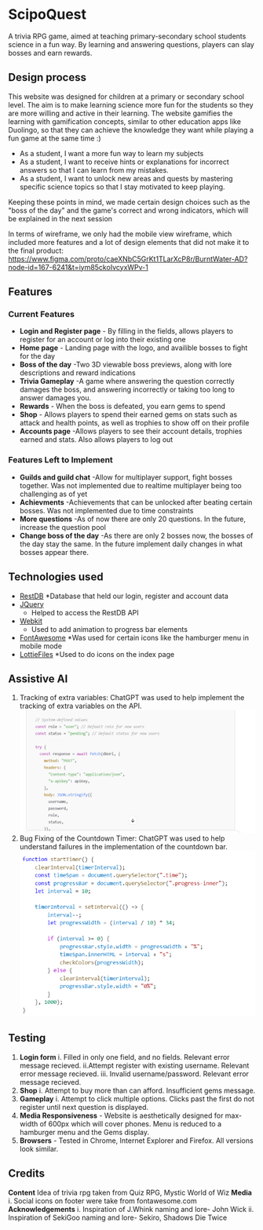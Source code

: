 # ScipoQuest
A trivia RPG game, aimed at teaching primary-secondary school students science in a fun way. By learning and answering questions, players can slay bosses and earn rewards.

## Design process
This website was designed for children at a primary or secondary school level. The aim is to make learning science more fun for the students so they are more willing and active in their learning. The website gamifies the learning with gamification concepts, similar to other education apps like Duolingo, so that they can achieve the knowledge they want while playing a fun game at the same time :)

* As a student, I want a more fun way to learn my subjects
* As a student, I want to receive hints or explanations for incorrect answers so that I can learn from my mistakes.
* As a student, I want to unlock new areas and quests by mastering specific science topics so that I stay motivated to keep playing.

Keeping these points in mind, we made certain design choices such as the "boss of the day" and the game's correct and wrong indicators, which will be explained in the next session

In terms of wireframe, we only had the mobile view wireframe, which included more features and a lot of design elements that did not make it to the final product:
https://www.figma.com/proto/caeXNbC5GrKt1TLarXcP8r/BurntWater-AD?node-id=167-6241&t=iym85ckoIvcyxWPv-1

## Features
### Current Features
- **Login and Register page** - By filling in the fields, allows players to register for an account or log into their existing one
- **Home page** - Landing page with the logo, and availible bosses to fight for the day
- **Boss of the day** -Two 3D viewable boss previews, along with lore descriptions and reward indications
- **Trivia Gameplay** -A game where answering the question correctly damages the boss, and answering incorrectly or taking too long to answer damages you.
- **Rewards** - When the boss is defeated, you earn gems to spend
- **Shop** - Allows players to spend their earned gems on stats such as attack and health points, as well as trophies to show off on their profile
- **Accounts page** -Allows players to see their account details, trophies earned and stats. Also allows players to log out

### Features Left to Implement
- **Guilds and guild chat** -Allow for multiplayer support, fight bosses together. Was not implemented due to realtime multiplayer being too challenging as of yet
- **Achievments** -Achievements that can be unlocked after beating certain bosses. Was not implemented due to time constraints
- **More questions** -As of now there are only 20 questions. In the future, increase the question pool
- **Change boss of the day** -As there are only 2 bosses now, the bosses of the day stay the same. In the future implement daily changes in what bosses appear there.

## Technologies used
- [RestDB](https://restdb.io/)
  *Database that held our login, register and account data
- [JQuery](https://jquery.com/)
  * Helped to access the RestDB API
- [Webkit](https://webkit.org/)
  * Used to add animation to progress bar elements
- [FontAwesome](https://fontawesome.com/v4/get-started/)
  *Was used for certain icons like the hamburger menu in mobile mode
- [LottieFiles](https://lottiefiles.com/)
  *Used to do icons on the index page

## Assistive AI
1. Tracking of extra variables: ChatGPT was used to help implement the tracking of extra variables on the API.
![alt text](<AI Track variables.png>)
2. Bug Fixing of the Countdown Timer: ChatGPT was used to help understand failures in the implementation of the countdown bar.
![alt text](<AI Countdown.png>)

## Testing
1. **Login form**
i. Filled in only one field, and no fields. Relevant error message recieved.
ii.Attempt register with existing username. Relevant error message recieved.
iii. Invalid username/password. Relevant error message recieved.
2. **Shop**
i. Attempt to buy more than can afford. Insufficient gems message.
3. **Gameplay**
i. Attempt to click multiple options. Clicks past the first do not register until next question is displayed.
4. **Media Responsiveness** - Website is aesthetically designed for max-width of 600px which will cover phones. Menu is reduced to a hamburger menu and the Gems display.
5. **Browsers** - Tested in Chrome, Internet Explorer and Firefox. All versions look similar.

## Credits
**Content**
Idea of trivia rpg taken from Quiz RPG, Mystic World of Wiz
**Media**
i. Social icons on footer were take from fontawesome.com
**Acknowledgements**
i. Inspiration of J.Whink naming and lore- John Wick
ii. Inspiration of SekiGoo naming and lore- Sekiro, Shadows Die Twice
